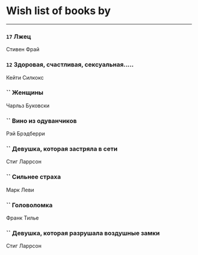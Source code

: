 # Wish list of books by [](https://plus.google.com/u/0/110931306939441771638/)
---

### `17` Лжец
Стивен Фрай

### `12` Здоровая, счастливая, сексуальная.....
Кейти Силкокс

### `` Женщины
Чарльз Буковски

### `` Вино из одуванчиков
Рэй Брэдберри

### `` Девушка, которая застряла в сети
Стиг Ларрсон

### `` Сильнее страха
Марк Леви

### `` Головоломка
Франк Тилье

### `` Девушка, которая разрушала воздушные замки
Стиг Ларрсон

